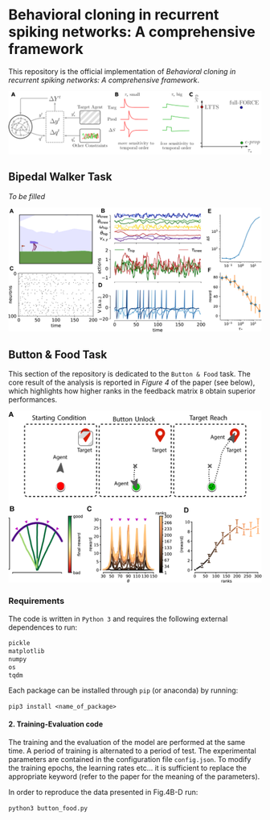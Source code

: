 # Behavioral cloning in recurrent spiking networks: A comprehensive framework
This repository is the official implementation of *Behavioral cloning in recurrent spiking networks: A comprehensive framework*.

![Figure Overall Scheme](fig/Fig1.png)

## Bipedal Walker Task
*To be filled*

![Figure Bipedal Walker](fig/Fig3.png)

## Button & Food Task
This section of the repository is dedicated to the `Button & Food` task. The core result of the analysis is reported in *Figure 4* of the paper (see below), which highlights how higher ranks in the feedback matrix `B` obtain superior performances.

![Figure Button&Food](fig/Fig5.png)

### Requirements

The code is written in `Python 3` and requires the following external dependences to run:

```
pickle
matplotlib
numpy
os
tqdm
```

Each package can be installed through `pip` (or anaconda) by running:

` pip3 install <name_of_package> `

#### 2. Training-Evaluation code

The training and the evaluation of the model are performed at the same time. A period of training is alternated to a period of test. The experimental parameters are contained in the configuration file `config.json`. To modify the training epochs, the learning rates etc... it is sufficient to replace the appropriate keyword (refer to the paper for the meaning of the parameters).

In order to reproduce the data presented in Fig.4B-D run:

` python3 button_food.py `
